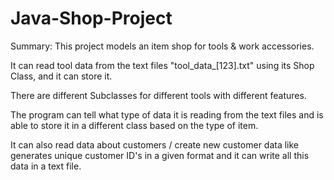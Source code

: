 # Java-Shop-Project
Summary:
This project models an item shop for tools & work accessories.

It can read tool data from the text files "tool_data_[123].txt" using its Shop Class, and it can store it.

There are different Subclasses for different tools with different features.

The program can tell what type of data it is reading from the text files and is able to store it in a different class based on the type of item.

It can also read data about customers / create new customer data like generates unique customer ID's in a given format and it can write all this data in a text file.
